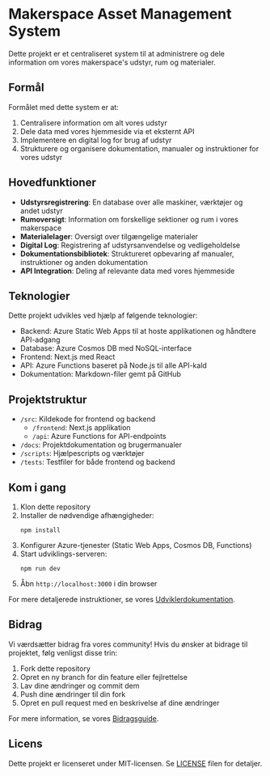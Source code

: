 # Makerspace Asset Management System

Dette projekt er et centraliseret system til at administrere og dele information om vores makerspace's udstyr, rum og materialer.

## Formål

Formålet med dette system er at:
1. Centralisere information om alt vores udstyr
2. Dele data med vores hjemmeside via et eksternt API
3. Implementere en digital log for brug af udstyr
4. Strukturere og organisere dokumentation, manualer og instruktioner for vores udstyr

## Hovedfunktioner

- **Udstyrsregistrering**: En database over alle maskiner, værktøjer og andet udstyr
- **Rumoversigt**: Information om forskellige sektioner og rum i vores makerspace
- **Materialelager**: Oversigt over tilgængelige materialer
- **Digital Log**: Registrering af udstyrsanvendelse og vedligeholdelse
- **Dokumentationsbibliotek**: Struktureret opbevaring af manualer, instruktioner og anden dokumentation
- **API Integration**: Deling af relevante data med vores hjemmeside

## Teknologier

Dette projekt udvikles ved hjælp af følgende teknologier:

- Backend: Azure Static Web Apps til at hoste applikationen og håndtere API-adgang
- Database: Azure Cosmos DB med NoSQL-interface
- Frontend: Next.js med React
- API: Azure Functions baseret på Node.js til alle API-kald
- Dokumentation: Markdown-filer gemt på GitHub

## Projektstruktur

- `/src`: Kildekode for frontend og backend
  - `/frontend`: Next.js applikation
  - `/api`: Azure Functions for API-endpoints
- `/docs`: Projektdokumentation og brugermanualer
- `/scripts`: Hjælpescripts og værktøjer
- `/tests`: Testfiler for både frontend og backend

## Kom i gang

1. Klon dette repository
2. Installer de nødvendige afhængigheder:
   ```
   npm install
   ```
3. Konfigurer Azure-tjenester (Static Web Apps, Cosmos DB, Functions)
4. Start udviklings-serveren:
   ```
   npm run dev
   ```
5. Åbn `http://localhost:3000` i din browser

For mere detaljerede instruktioner, se vores [Udviklerdokumentation](docs/developer-guide.md).

## Bidrag

Vi værdsætter bidrag fra vores community! Hvis du ønsker at bidrage til projektet, følg venligst disse trin:

1. Fork dette repository
2. Opret en ny branch for din feature eller fejlrettelse
3. Lav dine ændringer og commit dem
4. Push dine ændringer til din fork
5. Opret en pull request med en beskrivelse af dine ændringer

For mere information, se vores [Bidragsguide](CONTRIBUTING.md).

## Licens

Dette projekt er licenseret under MIT-licensen. Se [LICENSE](LICENSE) filen for detaljer.

